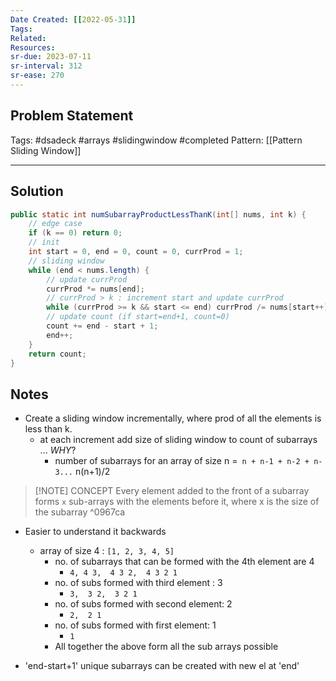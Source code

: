 ```yaml
---
Date Created: [[2022-05-31]]
Tags: 
Related: 
Resources: 
sr-due: 2023-07-11
sr-interval: 312
sr-ease: 270
---
```


## Problem Statement


Tags:  #dsadeck  #arrays #slidingwindow #completed
Pattern: [[Pattern Sliding Window]]

---

## Solution
``` java
public static int numSubarrayProductLessThanK(int[] nums, int k) {
	// edge case
	if (k == 0) return 0;
	// init
	int start = 0, end = 0, count = 0, currProd = 1;
	// sliding window
	while (end < nums.length) {
		// update currProd
		currProd *= nums[end];
		// currProd > k : increment start and update currProd
		while (currProd >= k && start <= end) currProd /= nums[start++];
		// update count (if start=end+1, count=0)
		count += end - start + 1;
		end++;
	}
	return count;
}
```

## Notes
- Create a sliding window incrementally, where prod of all the elements is less than k.
	- at each increment add size of sliding window to count of subarrays ... *WHY*?
		- number of subarrays for an array of size n =` n + n-1 + n-2 + n-3...`  n(n+1)/2

> [!NOTE] CONCEPT
> Every element added to the front of a subarray forms `x` sub-arrays with the elements before it, where x is the size of the subarray
^0967ca

- Easier to understand it backwards
	- array of size 4 :  `[1, 2, 3, 4, 5]`
		- no. of subarrays that can be formed with the 4th element are 4
			- `4, 4 3,  4 3 2,  4 3 2 1`
		- no. of subs formed with third element : 3
			- `3,  3 2,  3 2 1`
		- no. of subs formed with second element: 2
			- `2,  2 1`
		- no. of subs formed with first element: 1
			- ` 1 ` 
		- All together the above form all the sub arrays possible  

- 'end-start+1' unique subarrays can be created with new el at 'end'
